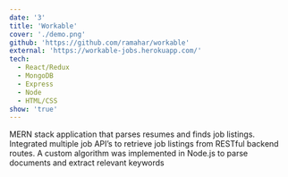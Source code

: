 ```yaml
---
date: '3'
title: 'Workable'
cover: './demo.png'
github: 'https://github.com/ramahar/workable'
external: 'https://workable-jobs.herokuapp.com/'
tech:
  - React/Redux
  - MongoDB
  - Express
  - Node
  - HTML/CSS
show: 'true'
---
```


MERN stack application that parses resumes and finds job listings. Integrated multiple job API’s to retrieve job listings from RESTful backend routes. A custom algorithm was implemented in Node.js to parse documents and extract relevant keywords
